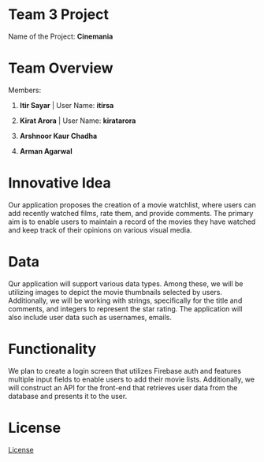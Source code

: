 # Team 3 Project

Name of the Project: **Cinemania**

# Team Overview

Members:

1. **Itir Sayar**
  | User Name: **itirsa**

2. **Kirat Arora**
  | User Name: **kiratarora**

3. **Arshnoor Kaur Chadha**

4. **Arman Agarwal**

# Innovative Idea

Our application proposes the creation of a movie watchlist, where users can add recently watched films, rate them, and provide comments. The primary aim is to enable users to maintain a record of the movies they have watched and keep track of their opinions on various visual media.

# Data

Qur application will support various data types. Among these, we will be utilizing images to depict the movie thumbnails selected by users. Additionally, we will be working with strings, specifically for the title and comments, and integers to represent the star rating. The application will also include user data such as usernames, emails.

# Functionality

We plan to create a login screen that utilizes Firebase auth and features multiple input fields to enable users to add their movie lists. Additionally, we will construct an API for the front-end that retrieves user data from the database and presents it to the user.

# License

[License](./LICENSE)